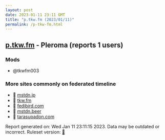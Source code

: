 ```yaml
---
layout: post
date: 2023-01-11 23:11 GMT
title: "p.tkw.fm (2023/01/11)"
permalink: /p-tkw-fm.html
---
```



## [p.tkw.fm](https://p.tkw.fm) - Pleroma (reports 1 users)

### Mods
 * @tkwfm003

### More sites commonly on federated timeline

* 🐘 [mstdn.jp](/mstdn-jp.html)
* 🐘 [tkw.fm](/tkw-fm.html)
* 🐘 [fedibird.com](/fedibird-com.html)
* 🐘 [mstdn.beer](/mstdn-beer.html)
* 🐘 [tarasupadon.com](/tarasupadon-com.html)

Report generated on: Wed Jan 11 23:11:15 2023. Data may be outdated or incorrect.
Ruleset version: [🧁](/version-cupcake)
